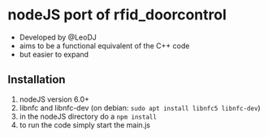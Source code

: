 # nodeJS port of rfid_doorcontrol
- Developed by @LeoDJ
- aims to be a functional equivalent of the C++ code
- but easier to expand  


## Installation
1. nodeJS version 6.0+
2. libnfc and libnfc-dev (on debian: `sudo apt install libnfc5 libnfc-dev`)
3. in the nodeJS directory do a `npm install`
4. to run the code simply start the main.js

